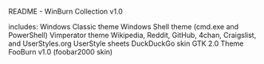 README - WinBurn Collection v1.0

includes:
	Windows Classic theme
	Windows Shell theme (cmd.exe and PowerShell)
	Vimperator theme
		Wikipedia, Reddit, GitHub, 4chan, Craigslist, and UserStyles.org UserStyle sheets
		DuckDuckGo skin	
	GTK 2.0 Theme
	FooBurn v1.0 (foobar2000 skin)

